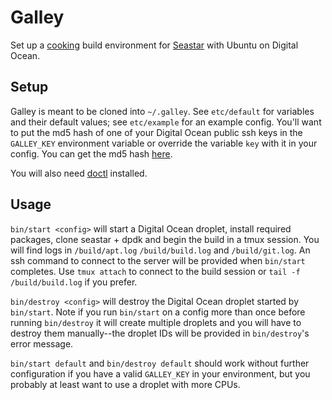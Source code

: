 # Galley 

Set up a [cooking](https://github.com/scylladb/seastar/blob/master/HACKING.md)
build environment for [Seastar](https://github.com/scylladb/seastar) with
Ubuntu on Digital Ocean.

## Setup

Galley is meant to be cloned into `~/.galley`. See `etc/default` for variables
and their default values; see `etc/example` for an example config. You'll want
to put the md5 hash of one of your Digital Ocean public ssh keys in the
`GALLEY_KEY` environment variable or override the variable `key` with it in
your config. You can get the md5 hash
[here](https://cloud.digitalocean.com/account/security).

You will also need
[doctl](https://docs.digitalocean.com/reference/doctl/how-to/install)
installed.

## Usage

`bin/start <config>` will start a Digital Ocean droplet, install required packages,
clone seastar + dpdk and begin the build in a tmux session. You will find logs
in `/build/apt.log` `/build/build.log` and `/build/git.log`. An ssh command to
connect to the server will be provided when `bin/start` completes. Use `tmux
attach` to connect to the build session or `tail -f /build/build.log` if you
prefer.

`bin/destroy <config>` will destroy the Digital Ocean droplet started by
`bin/start`. Note if you run `bin/start` on a config more than once before
running `bin/destroy` it will create multiple droplets and you will have to
destroy them manually--the droplet IDs will be provided in `bin/destroy`'s
error message.

`bin/start default` and `bin/destroy default` should work without further
configuration if you have a valid `GALLEY_KEY` in your environment, but you
probably at least want to use a droplet with more CPUs.
